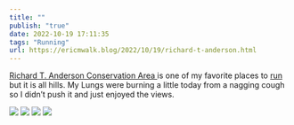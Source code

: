 ```yaml
---
title: ""
publish: "true"
date: 2022-10-19 17:11:35
tags: "Running"
url: https://ericmwalk.blog/2022/10/19/richard-t-anderson.html
---
```


[Richard T. Anderson Conservation Area ](https://maps.apple.com/?address=18700%20Flying%20Cloud%20Dr,%20Eden%20Prairie,%20MN%20%2055347,%20United%20States&auid=4390874849108600753&ll=44.820508,-93.514895&lsp=9902&q=Richard%20T.%20Anderson%20Conservation%20Area&t=m)is  one of my favorite places to [run](http://www.strava.com/activities/7989368878) but it is all hills. My Lungs were burning a little today from a nagging cough so I didn’t push it and just enjoyed the views.

![](https://ericmwalk.blog/uploads/2022/3241ef23ce.jpg)
![](https://ericmwalk.blog/uploads/2022/746ac3dbb1.jpg)
![](https://ericmwalk.blog/uploads/2022/44ae66807b.jpg)
![](https://ericmwalk.blog/uploads/2022/4d28aee533.jpg)